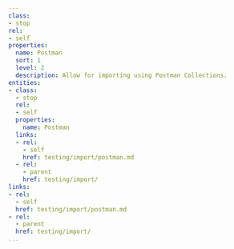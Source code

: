 ```yaml
---
class:
- stop
rel:
- self
properties:
  name: Postman
  sort: 1
  level: 2
  description: Allow for importing using Postman Collections.
entities:
- class:
  - stop
  rel:
  - self
  properties:
    name: Postman
  links:
  - rel:
    - self
    href: testing/import/postman.md
  - rel:
    - parent
    href: testing/import/
links:
- rel:
  - self
  href: testing/import/postman.md
- rel:
  - parent
  href: testing/import/
...
```


